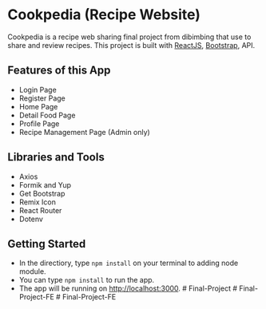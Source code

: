 # Cookpedia (Recipe Website)

Cookpedia is a recipe web sharing final project from dibimbing that use to share and review recipes. This project is built with [ReactJS](https://reactjs.org/), [Bootstrap](https://getbootstrap.com/), API.

## Features of this App

- Login Page
- Register Page
- Home Page
- Detail Food Page
- Profile Page
- Recipe Management Page (Admin only)

## Libraries and Tools

- Axios
- Formik and Yup
- Get Bootstrap
- Remix Icon
- React Router
- Dotenv

## Getting Started

- In the directiory, type `npm install` on your terminal to adding node module.
- You can type `npm install` to run the app.
- The app will be running on [http://localhost:3000](http://localhost:3000).
#   F i n a l - P r o j e c t  
 #   F i n a l - P r o j e c t - F E  
 #   F i n a l - P r o j e c t - F E  
 